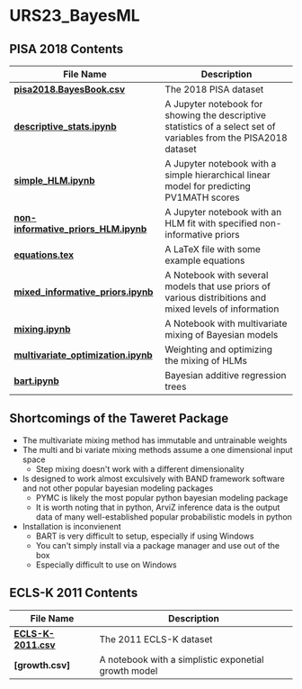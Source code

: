 # URS23_BayesML

## PISA 2018 Contents
| File Name                                  | Description                  |
| ------------------------------------------ | ---------------------------- |
| **[pisa2018.BayesBook.csv]**               | The 2018 PISA dataset        |
| **[descriptive_stats.ipynb]**              | A Jupyter notebook for showing the descriptive statistics of a select set of variables from the PISA2018 dataset|
| **[simple_HLM.ipynb]**              | A Jupyter notebook with a simple hierarchical linear model for predicting PV1MATH scores|
| **[non-informative_priors_HLM.ipynb]**              | A Jupyter notebook with an HLM fit with specified non-informative priors|
| **[equations.tex]**              | A LaTeX file with some example equations|
| **[mixed_informative_priors.ipynb]**              | A Notebook with several models that use priors of various distribitions and mixed levels of information|
| **[mixing.ipynb]**              | A Notebook with multivariate mixing of Bayesian models|
| **[multivariate_optimization.ipynb]**              | Weighting and optimizing the mixing of HLMs|
| **[bart.ipynb]**              | Bayesian additive regression trees|


## Shortcomings of the Taweret Package
 - The multivariate mixing method has immutable and untrainable weights
 - The multi and bi variate mixing methods assume a one dimensional input space
    - Step mixing doesn't work with a different dimensionality
 - Is designed to work almost exculsively with BAND framework software and not other popular bayesian modeling packages
    - PYMC is likely the most popular python bayesian modeling package
    - It is worth noting that in python, ArviZ inference data is the output data of many well-established popular probabilistic models in python
 - Installation is inconvienent
    - BART is very difficult to setup, especially if using Windows
    - You can't simply install via a package manager and use out of the box
    - Especially difficult to use on Windows
   
## ECLS-K 2011 Contents
| File Name                                  | Description                  |
| ------------------------------------------ | ---------------------------- |
| **[ECLS-K-2011.csv]**               | The 2011 ECLS-K dataset        |
| **[growth.csv]**               | A notebook with a simplistic exponetial growth model        |


[pisa2018.BayesBook.csv]: https://github.com/mhuang233/URS23_BayesML/blob/main/PISA2018/pisa2018.BayesBook.csv
[descriptive_stats.ipynb]: https://github.com/mhuang233/URS23_BayesML/blob/main/PISA2018/descriptive_stats.ipynb
[simple_HLM.ipynb]: https://github.com/mhuang233/URS23_BayesML/blob/main/PISA2018/simple_HLM.ipynb
[non-informative_priors_HLM.ipynb]: https://github.com/mhuang233/URS23_BayesML/blob/main/PISA2018/non-informative_priors_HLM.ipynb
[equations.tex]: https://github.com/mhuang233/URS23_BayesML/blob/main/PISA2018/equations.tex
[mixed_informative_priors.ipynb]: https://github.com/mhuang233/URS23_BayesML/blob/main/PISA2018/mixed_informative_priors.ipynb
[mixing.ipynb]: https://github.com/mhuang233/URS23_BayesML/blob/main/PISA2018/mixing.ipynb
[multivariate_optimization.ipynb]: https://github.com/mhuang233/URS23_BayesML/blob/main/PISA2018/multivariate_optimization.ipynb
[bart.ipynb]: https://github.com/mhuang233/URS23_BayesML/blob/main/PISA2018/bart.ipynb

[ECLS-K-2011.csv]: https://uwmadison.app.box.com/file/1460848041410
[growth.ipynb]:[https://github.com/mhuang233/URS23_BayesML/blob/main/ECLSK2011/growth.ipynb
